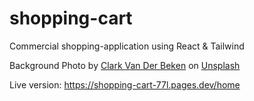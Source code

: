 # shopping-cart
Commercial shopping-application using React & Tailwind

Background Photo by <a href="https://unsplash.com/@snapsbyclark?utm_content=creditCopyText&utm_medium=referral&utm_source=unsplash">Clark Van Der Beken</a> on <a href="https://unsplash.com/photos/a-black-and-white-photo-of-a-metal-wall-BSjlgIx4gBQ?utm_content=creditCopyText&utm_medium=referral&utm_source=unsplash">Unsplash</a>
  
Live version: https://shopping-cart-77l.pages.dev/home
